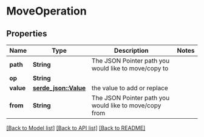 # MoveOperation

## Properties

Name | Type | Description | Notes
------------ | ------------- | ------------- | -------------
**path** | **String** | The JSON Pointer path you would like to move/copy to | 
**op** | **String** |  | 
**value** | [**serde_json::Value**](.md) | the value to add or replace | 
**from** | **String** | The JSON Pointer path you would like to move/copy from | 

[[Back to Model list]](../README.md#documentation-for-models) [[Back to API list]](../README.md#documentation-for-api-endpoints) [[Back to README]](../README.md)


